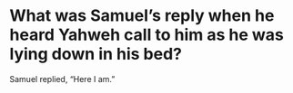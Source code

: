 # What was Samuel’s reply when he heard Yahweh call to him as he was lying down in his bed?

Samuel replied, “Here I am.”
